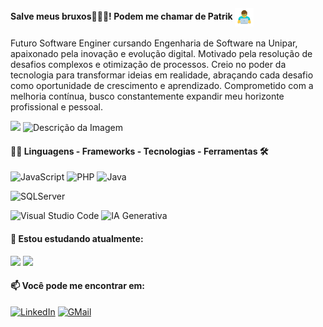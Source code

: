 #### Salve meus bruxos🧙🏽‍♂️! Podem me chamar de Patrik <img src="https://raw.githubusercontent.com/arthurgalanti/arthurgalanti/main/assets/man-technologist.gif" width="30" style="vertical-align: middle;">


Futuro Software Enginer cursando Engenharia de Software na Unipar, apaixonado pela inovação e evolução digital. Motivado pela resolução de desafios complexos e otimização de processos. Creio no poder da tecnologia para transformar ideias em realidade, abraçando cada desafio como oportunidade de crescimento e aprendizado. Comprometido com a melhoria contínua, busco constantemente expandir meu horizonte profissional e pessoal.

<a href="https://visitorbadge.io/status?path=https%3A%2F%2Fgithub.com%2FOliv-Patrik%2Fdio-lab-open-source"><img src="https://api.visitorbadge.io/api/visitors?path=https%3A%2F%2Fgithub.com%2FOliv-Patrik%2Fdio-lab-open-source&label=Bruxos%20Vagantes&labelColor=%23ba68c8&countColor=%232ccce4&style=flat-square&labelStyle=none" /></a>
![Descrição da Imagem](https://cdn.leonardo.ai/users/bd5a6f87-f962-45b7-8a51-103f49406833/generations/e3005833-a890-444c-8c52-1a7180936a4f/Default_Bruxo_de_capa_Roxa_Programador_A_mystical_violetrobed_3.jpg)

<div style="width: max-content;">

#### 👨‍💻 Linguagens - Frameworks - Tecnologias - Ferramentas  🛠

![JavaScript](https://img.shields.io/badge/JavaScript-%23EFD81D?style=flat-square&labelColor=%23414141&logo=javascript&logoColor=white)
![PHP](https://img.shields.io/badge/PHP-%23777BB4?style=flat-square&labelColor=%23414141&logo=php&logoColor=white)
![Java](https://img.shields.io/badge/Java-%23ED8B00?style=flat-square&labelColor=%23414141&logo=java&logoColor=white)
</div>

![SQLServer](https://img.shields.io/badge/SQLServer-%23DB2A20.svg?style=flat-square&labelColor=%23414141&logo=microsoftsqlserver&logoColor=white)
</div>

![Visual Studio Code](https://img.shields.io/badge/Visual%20Studio%20Code-%232D9EEA?style=flat-square&labelColor=%23414141&logo=visual-studio-code&logoColor=white)
![IA Generativa](https://img.shields.io/badge/IA%20Generativa-%2300BFFF?style=flat-square&labelColor=%23414141&logo=artificial-intelligence&logoColor=white)
</div></div>

#### 🌱 Estou estudando atualmente:
<div>
<img src="https://img.shields.io/badge/Python-%233776AB?style=flat-square&labelColor=%23414141&logo=python&logoColor=white" />
<img src="https://img.shields.io/badge/Inglês-%2300A86B?style=flat-square&labelColor=%23414141logoColor=white" />
</div>

#### 📫 Você pode me encontrar em:

[![LinkedIn](https://img.shields.io/badge/-LinkedIn-%230A66C2?style=flat-square&labelColor=%230A66C2&logo=linkedin&logoColor=black&link=https://www.linkedin.com/in/oliveira-patrik//)](https://www.linkedin.com/in/oliveira-patrik/)
[![GMail](https://img.shields.io/badge/patrikoli49@gmail.com-%23D14836.svg?style=flat-square&logo=gmail&logoColor=white&link=mailto:patrikoli49@gmail.com)](mailto:patrikoli49@gmail.com)
